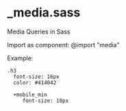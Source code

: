 # _media.sass
Media Queries in Sass

Import as component: 
@import "media"

Example:

    .h3
      font-size: 16px
      color: #414042

      +mobile_min
         font-size: 18px
